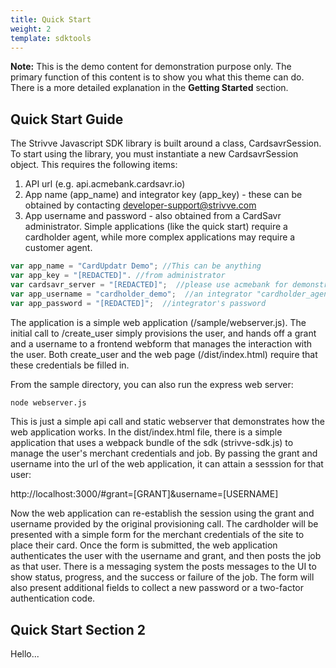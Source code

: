 ```yaml
---
title: Quick Start
weight: 2
template: sdktools
---
```


<div class="note">
  <strong>Note:</strong> 
  This is the demo content for demonstration purpose only. The primary function of this content is to show you what this theme can do. There is a more detailed explanation in the <strong>Getting Started</strong> section.
</div>

## Quick Start Guide

The Strivve Javascript SDK library is built around a class, CardsavrSession. To start using the library, you must instantiate a new CardsavrSession object.  This requires the following items:

1. API url (e.g. api.acmebank.cardsavr.io)
1. App name (app_name) and integrator key (app_key) - these can be obtained by contacting developer-support@strivve.com
1. App username and password - also obtained from a CardSavr administrator.  Simple applications (like the quick start) require a cardholder agent, while more complex applications may require a customer agent.

```javascript
var app_name = "CardUpdatr Demo"; //This can be anything
var app_key = "[REDACTED]". //from administrator
var cardsavr_server = "[REDACTED]";  //please use acmebank for demonstration purposes 
var app_username = "cardholder_demo";  //an integrator "cardholder_agent" that has the ability to provision users
var app_password = "[REDACTED]";  //integrator's password
```

The application is a simple web application (/sample/webserver.js).  The initial call to /create_user simply provisions the user, and hands off a grant and a username to a frontend webform that manages the interaction with the user.  Both create_user and the web page (/dist/index.html) require that these credentials be filled in.

From the sample directory, you can also run the express web server:

```bash
node webserver.js
```

This is just a simple api call and static webserver that demonstrates how the web application works.  In the dist/index.html file, there is a simple application that uses a webpack bundle of the sdk (strivve-sdk.js) to manage the user's merchant credentials and job.  By passing the grant and username into the url of the web application, it can attain a sesssion for that user:

http://localhost:3000/#grant=[GRANT]&username=[USERNAME]

Now the web application can re-establish the session using the grant and username provided by the original provisioning call.  The cardholder will be presented with a simple form for the merchant credentials of the site to place their card.  Once the form is submitted, the web application authenticates the user with the username and grant, and then posts the job as that user.  There is a messaging system the posts messages to the UI to show status, progress, and the success or failure of the job.  The form will also present additional fields to collect a new password or a two-factor authentication code.

## Quick Start Section 2

Hello...

